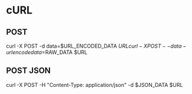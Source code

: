 # cURL

## POST

curl -X POST -d data=$URL_ENCODED_DATA $URL
curl -X POST --data-urlencode data=$RAW_DATA $URL

## POST JSON

curl -X POST -H "Content-Type: application/json" -d $JSON_DATA $URL

